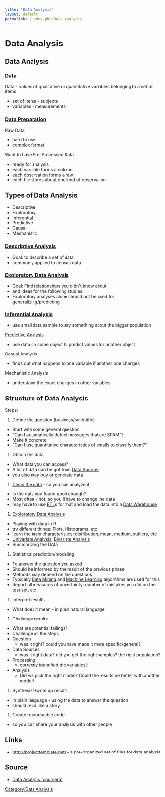 ```yaml
---
title: "Data Analysis"
layout: default
permalink: /index.php/Data_Analysis
---
```


# Data Analysis

## Data Analysis
### Data
Data - values of qualitative or quantitative variables belonging to a set of items 
- set of items - subjects 
- variables - measurements 


### [Data Preparation](Data_Preparation)
Raw Data
- hard to use 
- complex format

Want to have Pre-Processed Data
- ready for analysis 
- each variable forms a column
- each observation forms a raw 
- each file stores about one kind of observation


## Types of Data Analysis
- Descriptive
- Exploratory
- Inferential
- Predictive
- Causal
- Mechanistic


### [Descriptive Analysis](Descriptive_Analysis)
- Goal: to describe a set of data 
- commonly applied to census data 


### [Exploratory Data Analysis](Exploratory_Data_Analysis)
- Goal: Find relationships you didn't know about
- and ideas for the following studies 
- Exploratory analyses alone should not be used for generalizing/predicting


### [Inferential Analysis](Inferential_Statistics)
- use small data sample to say something about the bigger population


[Predictive Analysis](Predictive_Analysis)
- use data on some object to predict values for another object 


Casual Analysis 
- finds out what happens to one variable if another one changes 


Mechanistic Analysis 
- understand the exact changes in other variables 



## Structure of Data Analysis
Steps:
1. Define the question (business/scientific)
  - Start with some general question
  - "Can I automatically detect messages that are SPAM"?
  - Make it concrete
  - "Can I use quantitative characteristics of emails to classify them?"
1. Obtain the data
  - What data you can access? 
  - A lot of data can be got from [Data Sources](Data_Sources) 
  - you also may buy or generate data
1. [Clean the data](Data_Cleaning) - so you can analyze it
  - Is the data you found good enough? 
  - Most often - not, so you'll have to change the data
  - may have to use [ETL](ETL)s for that and load the data into a [Data Warehouse](Data_Warehouse)
1. [Exploratory Data Analysis](Exploratory_Data_Analysis)
  - Playing with data in R
  - try different things: [Plots](Plots), [Histograms](Histograms), etc
  - learn the main characteristics: distribution, mean, medium, outliers, etc
  - [Univariate Analysis](Univariate_Analysis), [Bivariate Analysis](Bivariate_Analysis)
  - Summarizing the DAta
1. Statistical prediction/modeling
  - To answer the question you asked 
  - Should be informed by the result of the previous phase
  - Methods may depend on the questions
  - Typically [Data Mining](Data_Mining) and [Machine Learning](Machine_Learning) algorithms are used for this
  - Report all measures of uncertainty: number of mistakes you did on the [test set](Cross-Validation), etc
1. Interpret results
  - What does it mean - in plain natural language
1. Challenge results
  - What are potential failings?
  - Challenge all the steps
  - Question
    - was it right? could you have made it more specific/general?
  - Data Sources
    - was it right data? did you get the right samples? the right population?
  - Processing
    - correctly identified the variables?
  - Analysis
    - Did we pick the right model? Could the results be better with another model?
1. Synthesize/write up results
  - In plain language - using the data to answer the question
  - should read like a story
1. Create reproducible code
  - so you can share your analysis with other people



## Links
- http://projecttemplate.net/ -  a pre-organized set of files for data analysis


## Source
- [Data Analysis (coursera)](Data_Analysis_(coursera))

[Category:Data Analysis](Category_Data_Analysis)